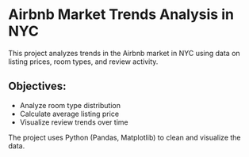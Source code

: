 # Airbnb Market Trends Analysis in NYC

This project analyzes trends in the Airbnb market in NYC using data on listing prices, room types, and review activity.

## Objectives:
- Analyze room type distribution
- Calculate average listing price
- Visualize review trends over time

The project uses Python (Pandas, Matplotlib) to clean and visualize the data.
